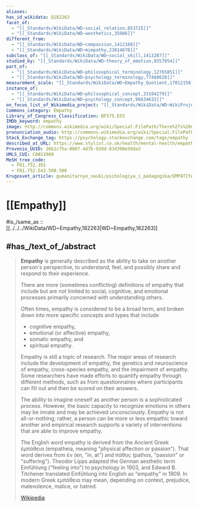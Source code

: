 ```yaml
---
aliases:
has_id_wikidata: Q182263
facet_of:
  - "[[_Standards/WikiData/WD~social_relation,853725]]"
  - "[[_Standards/WikiData/WD~aesthetics,35986]]"
different_from:
  - "[[_Standards/WikiData/WD~compassion,1412160]]"
  - "[[_Standards/WikiData/WD~mimpathy,23014678]]"
subclass_of: "[[_Standards/WikiData/WD~social_skill,1413287]]"
studied_by: "[[_Standards/WikiData/WD~theory_of_emotion,9357054]]"
part_of:
  - "[[_Standards/WikiData/WD~philosophical_terminology,12765851]]"
  - "[[_Standards/WikiData/WD~psychology_terminology,77468620]]"
measurement_scale: "[[_Standards/WikiData/WD~Empathy_Quotient,17012150]]"
instance_of:
  - "[[_Standards/WikiData/WD~philosophical_concept,33104279]]"
  - "[[_Standards/WikiData/WD~psychology_concept,96634632]]"
on_focus_list_of_Wikimedia_project: "[[_Standards/WikiData/WD~WikiProject_Medical_Humanities,135210027]]"
Commons_category: Empathy
Library_of_Congress_Classification: BF575.E55
IMDb_keyword: empathy
image: http://commons.wikimedia.org/wiki/Special:FilePath/There%27s%20no%20crying%20in%20baseball%21%20%284549295140%29%202.jpg
pronunciation_audio: http://commons.wikimedia.org/wiki/Special:FilePath/LL-Q150%20%28fra%29-Mathieu%20Kappler-empathie.wav
Stack_Exchange_tag: https://psychology.stackexchange.com/tags/empathy
described_at_URL: https://www.stylist.co.uk/health/mental-health/empath-signs/637158?utm_source=pocket-newtab-global-en-GB
Provenio_UUID: 16b1c75a-0087-4d7b-920d-83d390e50da3
UMLS_CUI: C0013989
MeSH_tree_code:
  - F01.752.355
  - F01.752.543.500.500
Krugosvet_article: gumanitarnye_nauki/psihologiya_i_pedagogika/EMPATIYA.html
---
```


# [[Empathy]] 

#is_/same_as :: [[../../../WikiData/WD~Empathy,182263|WD~Empathy,182263]] 

## #has_/text_of_/abstract 

> **Empathy** is generally described as the ability to take on another person's perspective, 
> to understand, feel, and possibly share and respond to their experience. 
> 
> There are more (sometimes conflicting) definitions of empathy that include but are not limited to 
> social, cognitive, and emotional processes primarily concerned with understanding others. 
> 
> Often times, empathy is considered to be a broad term, 
> and broken down into more specific concepts and types that include 
> - cognitive empathy, 
> - emotional (or affective) empathy, 
> - somatic empathy, and 
> - spiritual empathy.
>
> Empathy is still a topic of research. The major areas of research include the development of empathy, the genetics and neuroscience of empathy, cross-species empathy, and the impairment of empathy. Some researchers have made efforts to quantify empathy through different methods, such as from questionnaires where participants can fill out and then be scored on their answers.
>
> The ability to imagine oneself as another person is a sophisticated process. However, the basic capacity to recognize emotions in others may be innate and may be achieved unconsciously. Empathy is not all-or-nothing; rather, a person can be more or less empathic toward another and empirical research supports a variety of interventions that are able to improve empathy.
>
> The English word empathy is derived from the Ancient Greek ἐμπάθεια (empatheia, meaning "physical affection or passion"). That word derives from ἐν (en, "in, at") and πάθος (pathos, "passion" or "suffering"). Theodor Lipps adapted the German aesthetic term Einfühlung ("feeling into") to psychology in 1903, and Edward B. Titchener translated Einfühlung into English as "empathy" in 1909. In modern Greek εμπάθεια may mean, depending on context, prejudice, malevolence, malice, or hatred.
>
> [Wikipedia](https://en.wikipedia.org/wiki/Empathy) 




